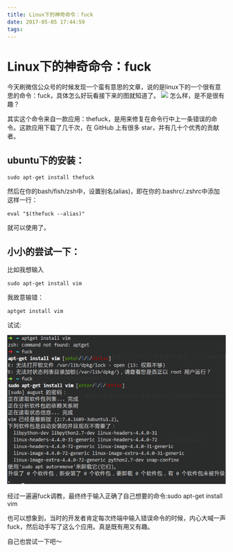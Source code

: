 ```yaml
---
title: Linux下的神奇命令：fuck
date: 2017-05-05 17:44:59
tags:
---
```

# Linux下的神奇命令：fuck

今天刷微信公众号的时候发现一个蛮有意思的文章，说的是linux下的一个很有意思的命令：fuck，具体怎么好玩看接下来的图就知道了。
![](http://mmbiz.qpic.cn/mmbiz_gif/9aPYe0E1fb1XqUgmjsKhtHl5icxG3gqXzwrN021cLHyEbxHcCn51JfSMsjkMYWIcjkJFZhDIyJhIsw5p2Wm94Ww/0?wx_fmt=gif&tp=webp&wxfrom=5&wx_lazy=1)
怎么样，是不是很有趣？

其实这个命令来自一款应用：thefuck，是用来修复在命令行中上一条错误的命令。这款应用下载了几千次，在 GitHub 上有很多 star，并有几十个优秀的贡献者。

## ubuntu下的安装：
    
    sudo apt-get install thefuck

然后在你的bash/fish/zsh中，设置别名(alias)，即在你的.bashrc/.zshrc中添加这样一行：

    eval "$(thefuck --alias)"

就可以使用了。

## 小小的尝试一下：

比如我想输入

    sudo apt-get install vim 

我故意输错：

    aptget install vim

试试:

![](https://github.com/cwp374240920/blogs/blob/master/pics/fuck%5D.png?raw=true)

经过一遍遍fuck调教，最终终于输入正确了自己想要的命令:sudo apt-get install vim

也可以想象到，当时的开发者肯定每次终端中输入错误命令的时候，内心大喊一声fuck，然后动手写了这么个应用。真是既有用又有趣。

自己也尝试一下吧～

